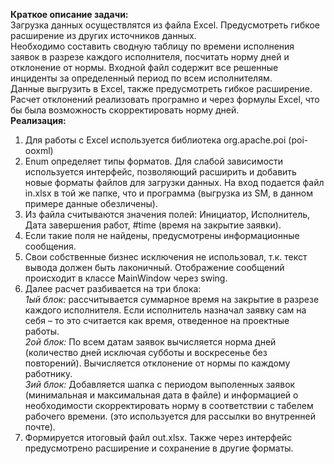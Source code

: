 **Краткое описание задачи:<br/>**
Загрузка данных осуществлятся из файла Excel. Предусмотреть гибкое расширение из других источников данных.<br/>
Необходимо составить сводную таблицу по времени исполнения заявок в разрезе каждого исполнителя, посчитать норму дней и отклонение от нормы. Входной файл содержит все решенные инциденты за определенный период по всем исполнителям.<br/> Данные выгрузить в Excel, также предусмотреть гибкое расширение. Расчет отклонений реализовать програмно и через формулы Excel, что бы была возможность скорректировать норму дней. <br/>
**Реализация:<br/>**
1. Для работы с Excel используется библиотека org.apache.poi (poi-ooxml) <br/>
2. Enum определяет типы форматов. Для слабой зависимости используется интерфейс, позволяющий расширить и добавить новые форматы файлов для загрузки данных. На вход подается файл in.xlsx в той же папке, что и программа (выгрузка из SM, в данном примере данные обезличены).<br/>
3. Из файла считываются значения полей: Инициатор, Исполнитель, Дата завершения работ, #time (время на закрытие заявки).<br/>
4. Если такие поля не найдены, предусмотрены информационные сообщения.
5. Свои собственные бизнес исключения не использовал, т.к. текст вывода должен быть лаконичный. Отображение сообщений происходит в классе MainWindow через swing.<br/>
6. Далее расчет разбивается на три блока:<br/>
*1ый блок:* рассчитывается суммарное время на закрытие в разрезе каждого исполнителя. Если исполнитель назначал заявку сам на себя – то это считается как время, отведенное на проектные работы.<br/>
*2ой блок:* По всем датам заявок вычисляется норма дней (количество дней исключая субботы и воскресенье без повторений).
Вычисляется отклонение от нормы по каждому работнику.<br/>
*3ий блок:* Добавляется шапка с периодом выполенных заявок (минимальная и максимальная дата в файле) и информацией о необходимости скорректировать норму в соответствии с табелем рабочего времени. (это используется для рассылки во внутренней почте).<br/>
7. Формируется итоговый файл out.xlsx. Также через интерфейс предусмотрено расширение и сохранение в другие форматы.<br/>
